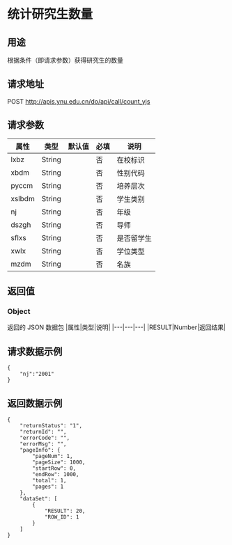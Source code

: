 # 统计研究生数量

## 用途

根据条件（即请求参数）获得研究生的数量

## 请求地址

POST http://apis.ynu.edu.cn/do/api/call/count_yjs

## 请求参数

| 属性   | 类型   | 默认值 | 必填 | 说明       |
| ------ | ------ | ------ | ---- | ---------- |
| lxbz   | String |        | 否   | 在校标识   |
| xbdm   | String |        | 否   | 性别代码   |
| pyccm  | String |        | 否   | 培养层次   |
| xslbdm | String |        | 否   | 学生类别   |
| nj     | String |        | 否   | 年级       |
| dszgh  | String |        | 否   | 导师       |
| sflxs  | String |        | 否   | 是否留学生 |
| xwlx   | String |        | 否   | 学位类型   |
| mzdm   | String |        | 否   | 名族       |

## 返回值

### Object

返回的 JSON 数据包
|属性|类型|说明|
|---|---|---|
|RESULT|Number|返回结果|

## 请求数据示例

```
{
	"nj":"2001"
}
```

## 返回数据示例

```
{
    "returnStatus": "1",
    "returnId": "",
    "errorCode": "",
    "errorMsg": "",
    "pageInfo": {
        "pageNum": 1,
        "pageSize": 1000,
        "startRow": 0,
        "endRow": 1000,
        "total": 1,
        "pages": 1
    },
    "dataSet": [
        {
            "RESULT": 20,
            "ROW_ID": 1
        }
    ]
}
```
